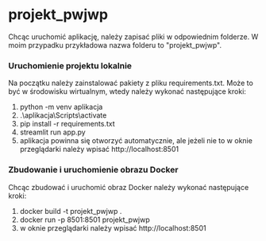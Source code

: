 # projekt_pwjwp
Chcąc uruchomić aplikację, należy zapisać pliki w odpowiednim folderze. W moim przypadku przykładowa nazwa folderu to "projekt_pwjwp".
### Uruchomienie projektu lokalnie
Na początku należy zainstalować pakiety z pliku requirements.txt. Może to być w środowisku wirtualnym, wtedy należy wykonać następujące kroki:
 1) python -m venv aplikacja
 2) .\aplikacja\Scripts\activate
 3) pip install -r requirements.txt
 4) streamlit run app.py
 5) aplikacja powinna się otworzyć automatycznie, ale jeżeli nie to w oknie przeglądarki należy wpisać http://localhost:8501

### Zbudowanie i uruchomienie obrazu Docker
Chcąc zbudować i uruchomić obraz Docker należy wykonać następujące kroki:
  1) docker build -t projekt_pwjwp .
  2) docker run -p 8501:8501 projekt_pwjwp
  3) w oknie przeglądarki należy wpisać http://localhost:8501
